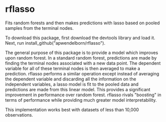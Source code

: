 # rflasso
Fits random forests and then makes predictions with lasso based on pooled samples from the terminal nodes.

To download this package, first download the devtools library and load it. Next, run install_github("apwendelborn/rflasso").

The general purpose of this package is to provide a model which improves upon random forest. In a standard random forest, predictions are made by finding the terminal nodes associated with a new data point. The dependent variable for all of these terminal nodes is then averaged to make a prediction. rflasso performs a similar operation except instead of averaging the dependent variable and discarding all the information on the independent variables, a lasso model is fit to the pooled data and predictions are made from this linear model. This provides a significant improvement in performance over random forest. rflasso rivals "boosting" in terms of performance while providing much greater model interpretability. 

This implementation works best with datasets of less than 10,000 observations.
